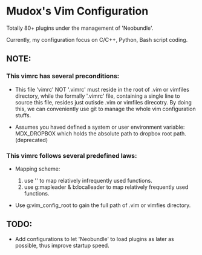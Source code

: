Mudox's Vim Configuration
=========================

Totally 80+ plugins under the management of 'Neobundle'.

Currently, my configuration focus on C/C++, Python, Bash script coding.

NOTE:
-----

### This vimrc has several preconditions:

* This file 'vimrc' NOT '.vimrc' must reside in the root of .vim or
  vimfiles directory, while the formally '.vimrc' file, containing a single line
  to source this file, resides just outisde .vim or vimfiles direcotry. By doing
  this, we can conveniently use git to manage the whole vim configuration stuffs.

* Assumes you haved defined a system or user environment variable: MDX_DROPBOX
  which holds the absolute path to dropbox root path. (deprecated)

### This vimrc follows several predefined laws:

* Mapping scheme:
  1. use '\' to map relatively infrequently used functions.
  2. use g:mapleader & b:localleader to map relatively frequently used functions.

* Use g:vim_config_root to gain the full path of .vim or vimfies directory.

TODO:
-----
* Add configurations to let 'Neobundle' to load plugins as later as possible,
thus improve startup speed.
